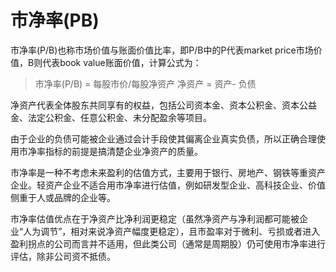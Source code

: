 市净率(PB)
===

市净率(P/B)也称市场价值与账面价值比率，即P/B中的P代表market price市场价值，B则代表book value账面价值，计算公式为：

> 市净率(P/B) = 每股市价/每股净资产
> 净资产 = 资产- 负债

净资产代表全体股东共同享有的权益，包括公司资本金、资本公积金、资本公益金、法定公积金、任意公积金、未分配盈余等项目。

由于企业的负债可能被企业通过会计手段使其偏离企业真实负债，所以正确合理使用市净率指标的前提是搞清楚企业净资产的质量。

市净率是一种不考虑未来盈利的估值方式，主要用于银行、房地产、钢铁等重资产企业。轻资产企业不适合用市净率进行估值，例如研发型企业、高科技企业、价值侧重于人或品牌的企业等。

市净率估值优点在于净资产比净利润更稳定（虽然净资产与净利润都可能被企业“人为调节”，相对来说净资产幅度更稳定），且市盈率对于微利、亏损或者进入盈利拐点的公司而言并不适用，但此类公司（通常是周期股）仍可使用市净率进行评估，除非公司资不抵债。